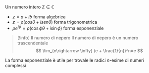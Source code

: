Un numero intero $ℤ\in ℂ$
- $z=a+ib$ forma algebrica
- $z=\rho(cos\theta + i sen \theta)$ forma trigonometrica
- $\rho e^{i\phi}=\rho(\cos\phi\theta + i \sin \phi)$ forma esponenziale

> [!info] Il numero di nepero
> Il numero di nepero è un numero trascendentale
> $$
> \lim_{n\rightarrow \infty} (e + \frac{1}{n})^n=e
> $$

La forma esponenziale è utile per trovale le radici $n$-esime di numeri complessi